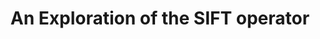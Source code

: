 ---
title: "An Exploration of the SIFT operator"
year: 2005
pdf_url: "http://www.robots.ox.ac.uk/~tvg/publications/msc/an_exploration_of_the_sift_operator_text.pdf"
category: "vision"
author_list: "Jon Rihan, Philip H.S. Torr"
grant: "NULL"
pub_in: " Dissertation for MSc Computing degree"
---